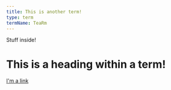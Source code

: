 ```yaml
---
title: This is another term!
type: term
termName: TeaRm
---
```

Stuff inside!
# This is a heading within a term!
[I'm a link](https://hi)
